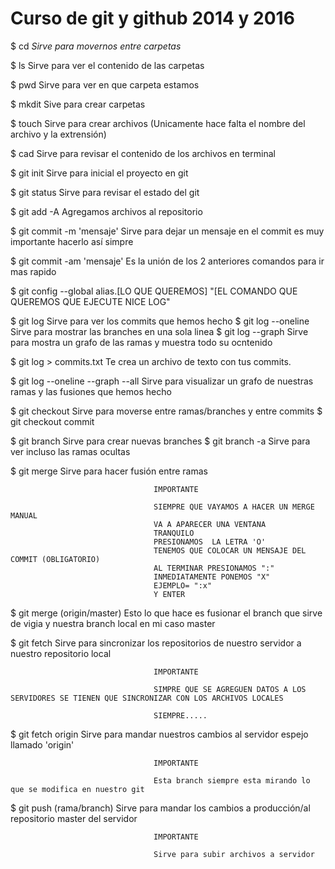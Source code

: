 # Curso de git y github 2014 y 2016

$ cd 				                   *Sirve para movernos entre carpetas*

$ ls														Sirve para ver el contenido de las carpetas

$ pwd														Sirve para ver en que carpeta estamos

$ mkdit 												Sive para crear carpetas 

$ touch 												Sirve para crear archivos (Unicamente hace falta el nombre del archivo y la extrensión)

$ cad        										Sirve para revisar el contenido de los archivos en terminal

$ git init											Sirve para inicial el proyecto en git

$ git status										Sirve para revisar el estado del git

$ git add -A 										Agregamos archivos al repositorio

$ git commit -m 'mensaje'				Sirve para dejar un mensaje en el commit es muy importante hacerlo así simpre

$ git commit -am 'mensaje'			Es la unión de los 2 anteriores comandos para ir mas rapido

$ git config --global alias.[LO QUE QUEREMOS] "[EL COMANDO QUE QUEREMOS QUE EJECUTE NICE LOG" 

$ git log 											Sirve para ver los commits que hemos hecho
$ git log --oneline							Sirve para mostrar las branches en una sola linea
$ git log --graph								Sirve para mostra un grafo de las ramas y muestra todo su ocntenido

$ git log > commits.txt					Te crea un archivo de texto con tus commits.

$ git log --oneline --graph --all	Sirve para visualizar un grafo de nuestras ramas y las fusiones que hemos hecho

$ git checkout 									Sirve para moverse entre ramas/branches y entre commits 
$ git checkout commit

$ git branch 										Sirve para crear nuevas branches
$ git branch -a									Sirve para ver incluso las ramas ocultas 

$ git merge 										Sirve para hacer fusión entre ramas
						
									IMPORTANTE  		
									
									SIEMPRE QUE VAYAMOS A HACER UN MERGE MANUAL 
									VA A APARECER UNA VENTANA 
									TRANQUILO
									PRESIONAMOS  LA LETRA 'O'  
									TENEMOS QUE COLOCAR UN MENSAJE DEL COMMIT (OBLIGATORIO)
									AL TERMINAR PRESIONAMOS ":"
									INMEDIATAMENTE PONEMOS "X"
									EJEMPLO= ":x"
									Y ENTER

$ git merge (origin/master) 		Esto lo que hace es fusionar el branch que sirve de vigia y nuestra branch local en mi caso 
																master	

$ git fetch											Sirve para sincronizar los repositorios de nuestro servidor a nuestro repositorio local
				
									IMPORTANTE 			
									
									SIMPRE QUE SE AGREGUEN DATOS A LOS SERVIDORES SE TIENEN QUE SINCRONIZAR CON LOS ARCHIVOS LOCALES 
									
									SIEMPRE.....

$ git fetch origin							Sirve para mandar nuestros cambios al servidor espejo llamado 'origin'
				
									IMPORTANTE 			
									
									Esta branch siempre esta mirando lo que se modifica en nuestro git 

$ git push (rama/branch)				Sirve para mandar los cambios a producción/al repositorio master del servidor
									
									IMPORTANTE 
									
									Sirve para subir archivos a servidor
